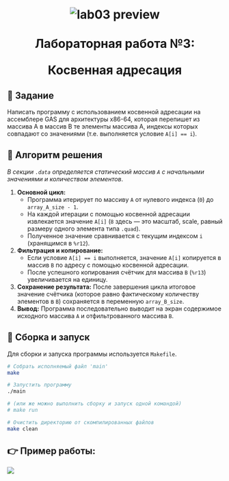 <h1 align="center">
  <img src="https://i.imgur.com/Ya6FkSl.jpeg" align="top" alt="lab03 preview">
  <br><br>
  Лабораторная работа №3:
  
  Косвенная адресация
</h1>

## 🎯 Задание
Написать программу с использованием косвенной адресации на ассемблере GAS для архитектуры x86-64, которая перепишет из массива А в массив В те элементы массива А, индексы которых совпадают со значениями (т.е. выполняется условие `A[i] == i`).

## 📝 Алгоритм решения
_В секции `.data` определяется статический массив `A` с начальными значениями и количеством элементов_.

1.  **Основной цикл:**
    *   Программа итерирует по массиву `A` от нулевого индекса (`0`) до `array_A_size - 1`.
    *   На каждой итерации с помощью косвенной адресации извлекается значение `A[i]` (`8` здесь — это масштаб, scale, равный размеру одного элемента типа `.quad`).
    *   Полученное значение сравнивается с текущим индексом `i` (хранящимся в `%r12`).
2.  **Фильтрация и копирование:**
    *   Если условие `A[i] == i` выполняется, значение `A[i]` копируется в массив `B` по адресу с помощью косвенной адресации.
    *   После успешного копирования счётчик для массива `B` (`%r13`) увеличивается на единицу.
3.  **Сохранение результата:** После завершения цикла итоговое значение счётчика (которое равно фактическому количеству элементов в `B`) сохраняется в переменную `array_B_size`.
4.  **Вывод:** Программа последовательно выводит на экран содержимое исходного массива `A` и отфильтрованного массива `B`.

## 🚀 Сборка и запуск
Для сборки и запуска программы используется `Makefile`.

```bash
# Собрать исполняемый файл 'main'
make

# Запустить программу
./main

# (или же можно выполнить сборку и запуск одной командой)
# make run

# Очистить директорию от скомпилированных файлов
make clean
```

## 👉 Пример работы:

<img src="https://i.imgur.com/dbyqVoK.png">
